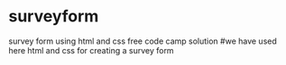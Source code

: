 # surveyform
survey form using html and css free code camp solution
#we have used here html and css for creating a survey form
